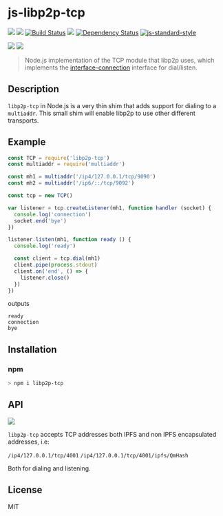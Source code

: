 js-libp2p-tcp
===============

[![](https://img.shields.io/badge/made%20by-Protocol%20Labs-blue.svg?style=flat-square)](http://ipn.io)
[![](https://img.shields.io/badge/freenode-%23ipfs-blue.svg?style=flat-square)](http://webchat.freenode.net/?channels=%23ipfs)
[![Build Status](https://travis-ci.org/libp2p/js-libp2p-tcp.svg?style=flat-square)](https://travis-ci.org/libp2p/js-libp2p-tcp)
![](https://img.shields.io/badge/coverage-%3F-yellow.svg?style=flat-square)
[![Dependency Status](https://david-dm.org/libp2p/js-libp2p-tcp.svg?style=flat-square)](https://david-dm.org/libp2p/js-libp2p-tcp)
[![js-standard-style](https://img.shields.io/badge/code%20style-standard-brightgreen.svg?style=flat-square)](https://github.com/feross/standard)

![](https://raw.githubusercontent.com/libp2p/interface-connection/master/img/badge.png)
![](https://raw.githubusercontent.com/libp2p/interface-transport/master/img/badge.png)

> Node.js implementation of the TCP module that libp2p uses, which implements
> the [interface-connection](https://github.com/libp2p/interface-connection)
> interface for dial/listen.

## Description

`libp2p-tcp` in Node.js is a very thin shim that adds support for dialing to a
`multiaddr`. This small shim will enable libp2p to use other different
transports.

## Example

```js
const TCP = require('libp2p-tcp')
const multiaddr = require('multiaddr')

const mh1 = multiaddr('/ip4/127.0.0.1/tcp/9090')
const mh2 = multiaddr('/ip6/::/tcp/9092')

const tcp = new TCP()

var listener = tcp.createListener(mh1, function handler (socket) {
  console.log('connection')
  socket.end('bye')
})

listener.listen(mh1, function ready () {
  console.log('ready')

  const client = tcp.dial(mh1)
  client.pipe(process.stdout)
  client.on('end', () => {
    listener.close()
  })
})
```

outputs

```
ready
connection
bye
```

## Installation

### npm

```sh
> npm i libp2p-tcp
```

## API

[![](https://raw.githubusercontent.com/diasdavid/interface-transport/master/img/badge.png)](https://github.com/diasdavid/interface-transport)

`libp2p-tcp` accepts TCP addresses both IPFS and non IPFS encapsulated addresses, i.e:

`/ip4/127.0.0.1/tcp/4001`
`/ip4/127.0.0.1/tcp/4001/ipfs/QmHash`

Both for dialing and listening.

## License

MIT
